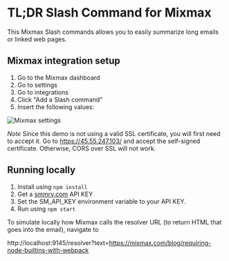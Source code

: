 # TL;DR Slash Command for Mixmax

This Mixmax Slash commands allows you to easily summarize long emails or linked web pages.

## Mixmax integration setup

1. Go to the Mixmax dashboard
2. Go to settings
3. Go to integrations
4. Click "Add a Slash command"
5. Insert the following values:

![Mixmax settings](http://i.imgur.com/2ndCBns.png)

*Note* Since this demo is not using a valid SSL certificate, you will first need to accept it. Go to https://45.55.247.103/ and accept the self-signed certificate. Otherwise, CORS over SSL will not work.

## Running locally

1. Install using `npm install`
2. Get a [smmry.com](http://smmry.com/partner) API KEY
3. Set the SM_API_KEY environment variable to your API KEY.
4. Run using `npm start`

To simulate locally how Mixmax calls the resolver URL (to return HTML that goes into the email), navigate to 

http://localhost:9145/resolver?text=https://mixmax.com/blog/requiring-node-builtins-with-webpack
